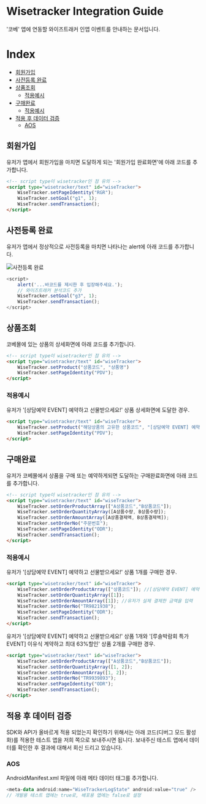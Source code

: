 # Wisetracker Integration Guide
'코베' 앱에 연동할 와이즈트래커 인앱 이벤트를 안내하는 문서입니다.

# Index
* [회원가입](./cobe.md#회원가입)
* [사전등록 완료](./cobe.md#사전등록-완료)
* [상품조회](./cobe.md#상품조회)
	* [적용예시](./cobe.md#적용예시)
* [구매완료](./cobe.md#구매완료)
	* [적용예시](./cobe.md#적용예시-1)
* [적용 후 데이터 검증](./cobe.md#적용-후-데이터-검증)
	* [AOS](./cobe.md#AOS)


## 회원가입
유저가 앱에서 회원가입을 마치면 도달하게 되는 '회원가입 완료화면'에 아래 코드를 추가합니다.
``` html
<!-- script type이 wisetracker인 점 유의 -->
<script type="wisetracker/text" id="wiseTracker">
	WiseTracker.setPageIdentity("RGR");
	WiseTracker.setGoal("g1", 1);
	WiseTracker.sendTransaction();
</script>
```

## 사전등록 완료
유저가 앱에서 정상적으로 사전등록을 마치면 나타나는 alert에 아래 코드를 추가합니다.

![사전등록 완료](http://www.wisetracker.co.kr/wp-content/uploads/2020/03/cobe000.jpg)
``` javascript
<script>
	alert('...바코드를 제시한 후 입장해주세요.');
	// 와이즈트래커 분석코드 추가
	WiseTracker.setGoal("g3", 1);
	WiseTracker.sendTransaction();
</script>
```

## 상품조회
코베몰에 있는 상품의 상세화면에 아래 코드를 추가합니다.
``` html
<!-- script type이 wisetracker인 점 유의 -->
<script type="wisetracker/text" id="wiseTracker">
	WiseTracker.setProduct("상품코드", "상품명")
	WiseTracker.setPageIdentity("PDV");
</script>
```

### 적용예시
유저가 '[상담예약 EVENT] 예약하고 선물받으세요!' 상품 상세화면에 도달한 경우.
``` html
<script type="wisetracker/text" id="wiseTracker">
	WiseTracker.setProduct("해당상품의 고유한 상품코드", "[상담예약 EVENT] 예약하고 선물받으세요!")
	WiseTracker.setPageIdentity("PDV");
</script>
```

## 구매완료
유저가 코베몰에서 상품을 구매 또는 예약하게되면 도달하는 구매완료화면에 아래 코드를 추가합니다. 
``` html
<!-- script type이 wisetracker인 점 유의 -->
<script type="wisetracker/text" id="wiseTracker">
	WiseTracker.setOrderProductArray(["A상품코드","B상품코드"]);
	WiseTracker.setOrderQuantityArray([A상품수량, B상품수량]);
	WiseTracker.setOrderAmountArray([A상품결제액, B상품결제액]);
	WiseTracker.setOrderNo("주문번호");
	WiseTracker.setPageIdentity("ODR");
	WiseTracker.sendTransaction();
</script>
```

### 적용예시
유저가 '[상담예약 EVENT] 예약하고 선물받으세요!' 상품 1개를 구매한 경우.
``` html
<script type="wisetracker/text" id="wiseTracker">
	WiseTracker.setOrderProductArray(["상품코드"]); //[상담예약 EVENT] 예약하고 선물받으세요! 상품의 고유 상품코드 입력
	WiseTracker.setOrderQuantityArray([1]);
	WiseTracker.setOrderAmountArray([1]); //유저가 실제 결제한 금액을 입력
	WiseTracker.setOrderNo("TR9821938");
	WiseTracker.setPageIdentity("ODR");
	WiseTracker.sendTransaction();
</script>
```

유저가 '[상담예약 EVENT] 예약하고 선물받으세요!' 상품 1개와 '[루솔박람회 특가EVENT] 이유식 계약하고 최대 63%할인' 상품 2개를 구매한 경우.
``` html
<script type="wisetracker/text" id="wiseTracker">
	WiseTracker.setOrderProductArray(["A상품코드","B상품코드"]);
	WiseTracker.setOrderQuantityArray([1, 2]);
	WiseTracker.setOrderAmountArray([1, 2]);
	WiseTracker.setOrderNo("TR9939893");
	WiseTracker.setPageIdentity("ODR");
	WiseTracker.sendTransaction();
</script>
```

## 적용 후 데이터 검증
SDK와 API가 올바르게 적용 되었는지 확인하기 위해서는 아래 코드(디버그 모드 활성화)를 적용한 테스트 앱을 저희 쪽으로 보내주시면 됩니다. 보내주신 테스트 앱에서 데이터를 확인한 후 결과에 대해서 회신 드리고 있습니다.

### AOS
AndroidManifest.xml 파일에 아래 메타 데이터 태그를 추가합니다.
``` kotlin
<meta-data android:name="WiseTrackerLogState" android:value="true" />
// 개발용 테스트 앱에는 true로, 배포용 앱에는 false로 설정
```
